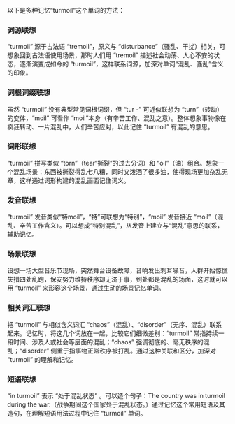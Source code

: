 以下是多种记忆“turmoil”这个单词的方法：

### 词源联想
“turmoil” 源于古法语 “tremoil”，原义与 “disturbance”（骚乱、干扰）相关，可想象回到古法语使用场景，那时人们用 “tremoil” 描述社会动荡、人心不安的状态，逐渐演变成如今的 “turmoil”，这样联系词源，加深对单词“混乱、骚乱”含义的印象。 

### 词根词缀联想
虽然 “turmoil” 没有典型常见词根词缀，但 “tur -” 可近似联想为 “turn”（转动）的变体，“moil” 可看作 “moil”本身（有辛苦工作、混乱之意）。整体想象事物像在疯狂转动、一片混乱中，人们辛苦应对，以此记住 “turmoil” 有混乱的意思。 

### 词形联想
“turmoil” 拼写类似 “torn”（tear“撕裂”的过去分词）和 “oil”（油）组合。想象一个混乱场景：东西被撕裂得乱七八糟，同时又泼洒了很多油，使得现场更加杂乱无章，这样通过词形构建的混乱画面记住词义。 

### 发音联想
“turmoil” 发音类似“特moil”，“特”可联想为“特别”，“moil” 发音接近 “moil”（混乱、辛苦工作含义）。可以想成“特别混乱”，从发音上建立与“混乱”意思的联系，辅助记忆。 

### 场景联想
设想一场大型音乐节现场，突然舞台设备故障，音响发出刺耳噪音，人群开始惊慌失措四处乱跑，保安努力维持秩序却无济于事，到处都是混乱的场面，这时就可以用 “turmoil” 来形容这个场景，通过生动的场景记忆单词。 

### 相关词汇联想
把 “turmoil” 与相似含义词汇 “chaos”（混乱）、“disorder”（无序、混乱）联系起来。记忆时，将这几个词放在一起，比较它们细微差别：“turmoil” 常指持续一段时间、涉及人或社会等层面的混乱；“chaos” 强调彻底的、毫无秩序的混乱；“disorder” 侧重于指事物正常秩序被打乱。通过这种关联和区分，加深对 “turmoil” 的理解和记忆。 

### 短语联想
“in turmoil” 表示 “处于混乱状态” 。可以造个句子：The country was in turmoil during the war.（战争期间这个国家处于混乱状态。）通过记忆这个常用短语及其造句，在理解短语用法过程中记住 “turmoil” 单词。 